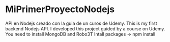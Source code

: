# MiPrimerProyectoNodejs
API en Nodejs creado con la guia de un curos de Udemy.
This is my first backend Nodejs API. I developed this project guided by a course on Udemy.
You need to install MongoDB and Robo3T
Intall packages ->  npm install
